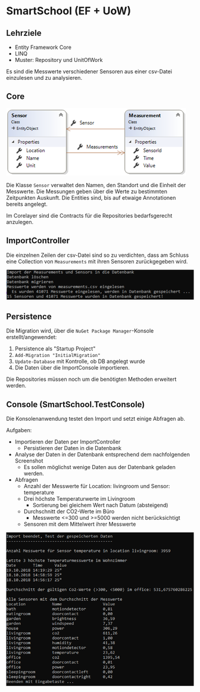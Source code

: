 # SmartSchool (EF + UoW)

## Lehrziele

* Entity Framework Core 
* LINQ
* Muster: Repository und UnitOfWork

Es sind die Messwerte verschiedener Sensoren aus einer csv-Datei einzulesen und zu analysieren. 

## Core

![Klassendiagramm](./images/00_classdiagram.png)

Die Klasse `Sensor` verwaltet den Namen, den Standort und die Einheit der Messwerte. Die Messungen geben über die Werte zu bestimmten Zeitpunkten Auskunft. Die Entities sind, bis auf etwaige Annotationen bereits angelegt.

Im Corelayer sind die Contracts für die Repositories bedarfsgerecht anzulegen.

## ImportController

Die einzelnen Zeilen der csv-Datei sind so zu verdichten, dass am Schluss eine Collection von `Measurements` mit ihren Sensoren zurückgegeben wird.

![Screenshot 1](./images/01_screenshot_1.png)

## Persistence

Die Migration wird, über die `NuGet Package Manager`-Konsole erstellt/angewendet: 
1.	Persistence als "Startup Project" 
1.	`Add-Migration "InitialMigration"`
1.	`Update-Database` mit Kontrolle, ob DB angelegt wurde
1.	Die Daten über die ImportConsole importieren.

Die Repositories müssen noch um die benötigten Methoden erweitert werden.

## Console (SmartSchool.TestConsole)

Die Konsolenanwendung testet den Import und setzt einige Abfragen ab.

Aufgaben:

* Importieren der Daten per ImportController
   * Persistieren der Daten in die Datenbank 
* Analyse der Daten in der Datenbank entsprechend dem nachfolgenden Screenshot
   * Es sollen möglichst wenige Daten aus der Datenbank geladen werden.
* Abfragen
   * Anzahl der Messwerte für Location: livingroom und Sensor: temperature
   * Drei höchste Temperaturwerte im Livingroom
      * Sortierung bei gleichem Wert nach Datum (absteigend)
   * Durchschnitt der CO2-Werte im Büro
      * Messwerte <=300 und >=5000 werden nicht berücksichtigt
   * Sensoren mit dem Mittelwert ihrer Messwerte

![Screenshot 2](./images/02_screenshot_2.png)

